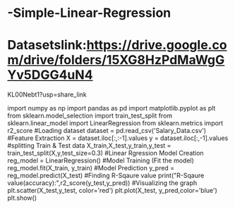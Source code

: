 # -Simple-Linear-Regression
# Datasetslink:https://drive.google.com/drive/folders/15XG8HzPdMaWgGYv5DGG4uN4
KL00Nebt1?usp=share_link

import numpy as np
import pandas as pd
import matplotlib.pyplot as plt
from sklearn.model_selection import train_test_split
from sklearn.linear_model import LinearRegression
from sklearn.metrics import r2_score
#Loading dataset
dataset = pd.read_csv('Salary_Data.csv')
#Feature Extraction
X = dataset.iloc[:,:-1].values
y = dataset.iloc[:,-1].values
#splitting Train & Test data
X_train,X_test,y_train,y_test = train_test_split(X,y,test_size=0.3)
#Linear Rgression Model Creation
reg_model = LinearRegression()
#Model Training (Fit the model)
reg_model.fit(X_train, y_train)
#Model Prediction
y_pred = reg_model.predict(X_test)
#Finding R-Sqaure value
print("R-Sqaure value(accuracy):",r2_score(y_test,y_pred))
#Visualizing the graph
plt.scatter(X_test,y_test, color='red')
plt.plot(X_test, y_pred,color='blue')
plt.show()
